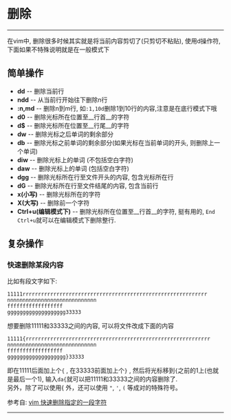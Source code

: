 # 删除


***
在vim中, 删除很多时候其实就是将当前内容剪切了(只剪切不粘贴), 使用d操作符, 下面如果不特殊说明就是在一般模式下

<!-- toc -->

## 简单操作

* __dd__ -- 删除当前行
* __ndd__ -- 从当前行开始往下删除n行
* __:n,md__ -- 删除n到m行, 如`:1,10d`删除1到10行的内容,注意是在底行模式下哦
* __d0__ -- 删除光标所在位置至__行首__的字符
* __d$__ -- 删除光标所在位置至__行尾__的字符
* __dw__ -- 删除光标之后单词的剩余部分
* __db__ -- 删除光标之前单词的剩余部分(如果光标在当前单词的开头, 则删除上一个单词)
* __diw__ -- 删除光标上的单词 (不包括空白字符)
* __daw__ -- 删除光标上的单词 (包括空白字符)
* __dgg__ -- 删除光标所在行至文件开头的内容, 包含光标所在行
* __dG__ -- 删除光标所在行至文件结尾的内容, 包含当前行
* __x(小写)__ -- 删除光标所在的字符
* __X(大写)__ -- 删除前一个字符
* __Ctrl+u(编辑模式下)__ -- 删除光标所在位置至__行首__的字符, 挺有用的, `End Ctrl+u`就可以在编辑模式下删除整行.

## 复杂操作

### 快速删除某段内容
比如有段文字如下:
```
11111rrrrrrrrrrrrrrrrrrrrrrrrrrrrrrrrrrrrrrrrrrrrrrrrrrrrrrrrrrrr
nnnnnnnnnnnnnnnnnnnnnnnnnnnnn
ffffffffffffffffff
ggggggggggggggggggg33333
```
想要删除11111和33333之间的内容, 可以将文件改成下面的内容
```
11111{rrrrrrrrrrrrrrrrrrrrrrrrrrrrrrrrrrrrrrrrrrrrrrrrrrrrrrrrrrrr
nnnnnnnnnnnnnnnnnnnnnnnnnnnnn
ffffffffffffffffff
ggggggggggggggggggg}33333
```
即在11111后面加上个`{` , 在33333前面加上个`}` , 然后将光标移到`{`之前的1上(也就是最后一个1), 输入`da{`就可以把11111和33333之间的内容删除了.  
另外，除了可以使用{ 外，还可以使用 `"`, `'`, `(`  等成对的特殊符号。 
  
参考自: [vim 快速删除指定的一段字符](http://www.apelearn.com/bbs/thread-842-1-1.html)


***